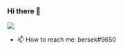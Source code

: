 ### Hi there 👋
  ![](https://komarev.com/ghpvc/?username=bersek-777&color=blueviolet)
- 📫 How to reach me: bersek#9650
